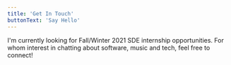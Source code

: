 ```yaml
---
title: 'Get In Touch'
buttonText: 'Say Hello'
---
```


I'm currently looking for Fall/Winter 2021 SDE internship opportunities. For whom interest in chatting about software, music and tech, feel free to connect!
